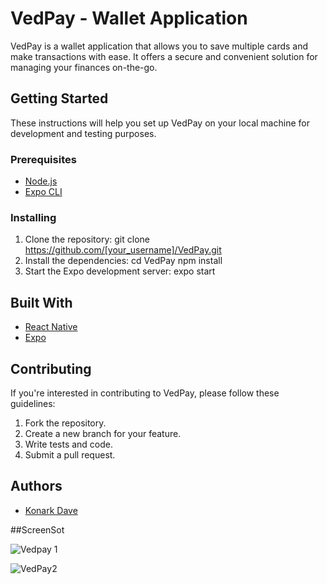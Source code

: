 # VedPay - Wallet Application

VedPay is a wallet application that allows you to save multiple cards and make transactions with ease. It offers a secure and convenient solution for managing your finances on-the-go.

## Getting Started

These instructions will help you set up VedPay on your local machine for development and testing purposes.

### Prerequisites

- [Node.js](https://nodejs.org/)
- [Expo CLI](https://docs.expo.io/versions/latest/workflow/expo-cli/)

### Installing

1. Clone the repository:
git clone https://github.com/[your_username]/VedPay.git
2. Install the dependencies:
cd VedPay
npm install
3. Start the Expo development server:
expo start


## Built With

- [React Native](https://facebook.github.io/react-native/)
- [Expo](https://expo.io/)

## Contributing

If you're interested in contributing to VedPay, please follow these guidelines:

1. Fork the repository.
2. Create a new branch for your feature.
3. Write tests and code.
4. Submit a pull request.

## Authors

- [Konark Dave](https://github.com/Konu9712)

##ScreenSot

![Vedpay 1](https://github.com/Konu9712/VedPay/assets/51238256/b70ccc80-536a-4e90-839e-106714fc7f0a)


![VedPay2](https://github.com/Konu9712/VedPay/assets/51238256/6f1fc4fc-5f65-4ede-8ee8-6784d0b56a3c)
